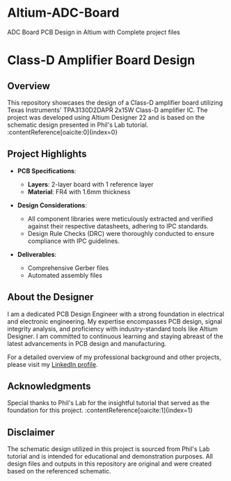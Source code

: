 # Altium-ADC-Board
ADC Board PCB Design in Altium with Complete project files
# Class-D Amplifier Board Design

## Overview

This repository showcases the design of a Class-D amplifier board utilizing Texas Instruments' TPA3130D2DAPR 2x15W Class-D amplifier IC. The project was developed using Altium Designer 22 and is based on the schematic design presented in Phil's Lab tutorial. :contentReference[oaicite:0]{index=0}

## Project Highlights

- **PCB Specifications**:
  - **Layers**: 2-layer board with 1 reference layer
  - **Material**: FR4 with 1.6mm thickness

- **Design Considerations**:
  - All component libraries were meticulously extracted and verified against their respective datasheets, adhering to IPC standards.
  - Design Rule Checks (DRC) were thoroughly conducted to ensure compliance with IPC guidelines.

- **Deliverables**:
  - Comprehensive Gerber files
  - Automated assembly files

## About the Designer

I am a dedicated PCB Design Engineer with a strong foundation in electrical and electronic engineering. My expertise encompasses PCB design, signal integrity analysis, and proficiency with industry-standard tools like Altium Designer. I am committed to continuous learning and staying abreast of the latest advancements in PCB design and manufacturing.

For a detailed overview of my professional background and other projects, please visit my [LinkedIn profile](https://www.linkedin.com/in/vijayalakshmi-m-542050314).

## Acknowledgments

Special thanks to Phil's Lab for the insightful tutorial that served as the foundation for this project. :contentReference[oaicite:1]{index=1}

## Disclaimer

The schematic design utilized in this project is sourced from Phil's Lab tutorial and is intended for educational and demonstration purposes. All design files and outputs in this repository are original and were created based on the referenced schematic.
